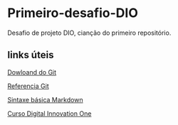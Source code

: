 # Primeiro-desafio-DIO
Desafio de projeto DIO, cianção do primeiro repositório.

## links úteis 
[Dowloand do Git](https://git-scm.com/downloads) <p>
[Referencia Git](https://git-scm.com/docs) <p>
[Sintaxe básica Markdown](https://www.markdownguide.org/basic-syntax/) <p> 
[Curso Digital Innovation One](https://www.dio.me/)

